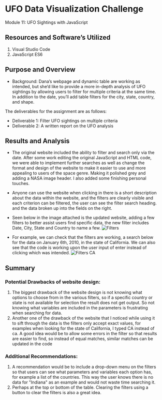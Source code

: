 # UFO Data Visualization Challenge
Module 11: UFO Sightings with JavaScript

## Resources and Software’s Utilized

1. Visual Studio Code
2. JavaScript ES6

## Purpose and Overview 

- Background: Dana’s webpage and dynamic table are working as intended, but she’d like to provide a more in-depth analysis of UFO sightings by allowing users to filter for multiple criteria at the same time. In addition to the date, you’ll add table filters for the city, state, country, and shape.

The deliverables for the assignment are as follows:

- Deliverable 1: Filter UFO sightings on multiple criteria
- Deliverable 2: A written report on the UFO analysis

## Results and Analysis

- The original website included the ability to filter and search only via the date. After some work editing the original JavaScript and HTML code, we were able to implement further searches as well as change the format and design of the website to make it easier to use and more appealing to users of the space genre. Making it polished grey and adding a NASA image header. I also added some finishing personal touches.

- Anyone can use the website when clicking in there is a short description about the data within the website, and the filters are clearly visible and each criterion can be filtered, the user can see the filter search heading. and the data broken up into the fields on the right.

- Seen below in the image attached is the updated website, adding a few filters to better assist users find specific data, the new filter includes Date, City, State and Country to name a few.
![Filters](https://user-images.githubusercontent.com/88692025/141701610-303a06fb-8326-4fa0-b32d-58a27c94bacc.PNG)

- For example, we can check that the filters are working, a search below for the data on January 6th, 2010, in the state of California. We can also see that the code is working upon the user input of enter instead of clicking which was intended.
![Filters CA](https://user-images.githubusercontent.com/88692025/141701683-c351d9af-a928-4a1a-a29d-264cc9a24140.PNG)

## Summary

### Potential Drawbacks of website design:

1. The biggest drawback of the website design is not knowing what options to choose from in the various filters, so if a specific country or state is not available for selection the result does not get output. So not knowing what variables are included in the parameters is frustrating when searching for data. 
2. Another one of the drawback of the website that I noticed while using it to sift through the data is the filters only accept exact values, for examples when looking for the state of California, I typed CA instead of ca. A good idea would be to allow some errors in the filter so that results are easier to find, so instead of equal matches, similar matches can be updated in the code

### Additional Recommendations:

1. A recommendation would be to include a drop-down menu on the filters so that users can see what parameters and variables each option has, for example a list of the countries. This way the user knows there is no data for "Indiana" as an example and would not waste time searching it.
2. Perhaps at the top or bottom of the table. Clearing the filters using a button to clear the filters is also a great idea.
